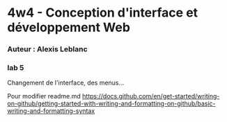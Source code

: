 # 4w4 - Conception d'interface et développement Web
### Auteur : Alexis Leblanc
### lab 5 

Changement de l'interface, des menus...

Pour modifier readme.md
https://docs.github.com/en/get-started/writing-on-github/getting-started-with-writing-and-formatting-on-github/basic-writing-and-formatting-syntax